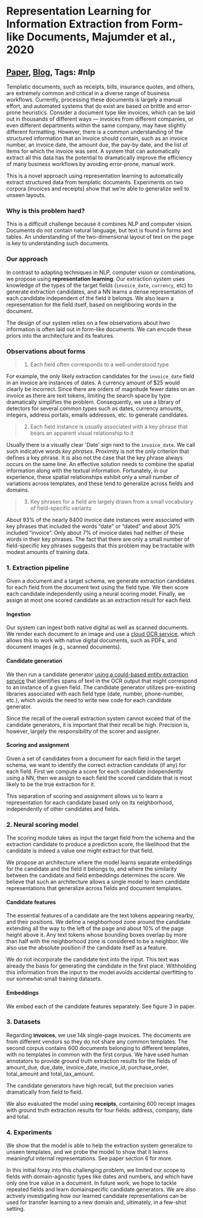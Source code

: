 # Representation Learning for Information Extraction from Form-like Documents, Majumder et al., 2020

## [Paper](https://www.aclweb.org/anthology/2020.acl-main.580/), [Blog](https://ai.googleblog.com/2020/06/extracting-structured-data-from.html), Tags: \#nlp

Templatic documents, such as receipts, bills, insurance quotes, and others, are extremely common and critical in a diverse range of business workflows. Currently, processing these documents is largely a manual effort, and automated systems that do exist are based on brittle and error-prone heuristics. Consider a document type like invoices, which can be laid out in thousands of different ways — invoices from different companies, or even different departments within the same company, may have slightly different formatting. However, there is a common understanding of the structured information that an invoice should contain, such as an invoice number, an invoice date, the amount due, the pay-by date, and the list of items for which the invoice was sent. A system that can automatically extract all this data has the potential to dramatically improve the efficiency of many business workflows by avoiding error-prone, manual work.

This is a novel approach using representation learning to automatically extract structured data from templatic documents. Experiments on two corpora (invoices and receipts) show that we’re able to generalize well to unseen layouts.

### Why is this problem hard?

This is a difficult challenge because it combines NLP and computer vision. Documents do not contain natural language, but text is found in forms and tables. An understanding of the two-dimensional layout of text on the page is key to understanding such documents.

### Our approach

In contrast to adapting techniques in NLP, computer vision or combinations, we propose using **representation learning**. Our extraction system uses knowledge of the types of the target fields (`invoice_date`, `currency`, etc) to generate extraction candidates, and a NN learns a dense representation of each candidate independent of the field it belongs. We also learn a representation for the field itself, based on neighboring words in the document.

The design of our system relies on a few observations about hwo information is often laid out in form-like documents. We can encode these priors into the architecture and its features.

### Observations about forms

> 1. Each field often corresponds to a well-understood type

For example, the only likely extraction candidates for the `invoice_date` field in an invoice are instances of dates. A currency amount of $25 would clearly be incorrect. Since there are orders of magnitude fewer dates on an invoice as there are text tokens, limiting the search space by type dramatically simplifies the problem. Consequently, we use a library of detectors for several common types such as dates, currency amounts, integers, address portals, emails addresses, etc. to generate candidates.

> 2. Each field instance is usually associated with a key phrase that bears an apparent visual relationship to it

Usually there is a visually clear 'Date' sign next to the `invoice_date`. We call such indicative words *key phrases*. Proximity is not the only criterion that defines a key phrase. It is also not the case that the key phrase always occurs on the same line. An effective solution needs to combine the spatial information along with the textual information. Fortunately, in our experience, these spatial relationships exhibit only a small number of variations across templates, and these tend to generalize across fields and domains.

> 3. Key phrases for a field are largely drawn from a small vocabulary of field-specific variants

About 93% of the nearly 8400 invoice date instances were associated with key phrases that included the words “date” or “dated” and about 30% included “invoice”. Only about 7% of invoice dates had neither of these words in their key phrases. The fact that there are only a small number of field-specific key phrases suggests that this problem may be tractable with modest amounts of training data.

### 1. Extraction pipeline

Given a document and a target schema, we generate extraction candidates for each field from the document text using the field type. We then score each candidate independently using a neural scoring model. Finally, we assign at most one scored candidate as an extraction result for each field.

#### Ingestion

Our system can ingest both native digital as well as scanned documents. We render each document to an image and use a [cloud OCR service](https://cloud.google.com/vision/docs/pdf), which allows this to work with native digital documents, such as PDFs, and document images (e.g., scanned documents).

#### Candidate generation

We then run a candidate generator [using a could-based entity extraction service](cloud.google.com/natural-language) that identifies spans of text in the OCR output that might correspond to an instance of a given field. The candidate generator utilizes pre-existing libraries associated with each field type (date, number, phone-number, etc.), which avoids the need to write new code for each candidate generator.

Since the recall of the overall extraction system cannot exceed that of the candidate generators, it is important that their recall be high. Precision is, however, largely the responsibility of the scorer and assigner.

#### Scoring and assignment

Given a set of candidates from a document for each field in the target schema, we want to identify the correct extraction candidate (if any) for each field. First we compute a score for each candidate independently using a NN, then we assign to each field the scored candidate that is most likely to be the true extraction for it.

This separation of scoring and assignment allows us to learn a representation for each candidate based only on its neighborhood, independently of other candidates and fields.

### 2. Neural scoring model

The scoring module takes as input the target field from the schema and the extraction candidate to produce a prediction score, the likelihood that the candidate is indeed a value one might extract for that field.

We propose an architecture where the model learns separate embeddings for the candidate and the field it belongs to, and where the similarity between the candidate and field embeddings determines the score. We believe that such an architecture allows a single model to learn candidate representations that generalize across fields and document templates.

#### Candidate features

The essential features of a candidate are the text tokens appearing nearby, and their positions. We define a neighborhood zone around the candidate extending all the way to the left of the page and about 10% of the page height above it. Any text tokens whose bounding boxes overlap by more than half with the neighborhood zone is considered to be a neighbor. We also use the absolute position if the candidate itself as a feature.

We do not incorporate the candidate text into the input. This text was already the basis for generating the candidate in the first place. Withholding this
information from the input to the model avoids accidental overfitting to our somewhat-small training datasets.

#### Embeddings

We embed each of the candidate features separately. See figure 3 in paper.

### 3. Datasets

Regarding **invoices**, we use 14k single-page invoices. The documents are from different vendors so they do not share any common templates. The second corpus contains 600 documents belonging to different templates, with no templates in common with the first corpus. We have used human annotators to provide ground truth extraction results for the fields of amount_due, due_date, invoice_date, invoice_id, purchase_order, total_amount and total_tax_amount.

The candidate generators have high recall, but the precision varies dramatically from field to field.

We also evaluated the model using **receipts**, containing 600 receipt images with ground truth extraction results for four fields: address, company, date and total.

### 4. Experiments

We show that the model is able to help the extraction system generalize to unseen templates, and we probe the model to show that it learns meaningful internal representations. See paper section 6 for more.

In this initial foray into this challenging problem, we limited our scope to fields with domain-agnostic types like dates and numbers, and which have only one true value in a document. In future work, we hope to tackle repeated fields and learn domainspecific candidate generators. We are also actively investigating how our learned candidate representations can be used for transfer learning to a new domain and, ultimately, in a few-shot setting.